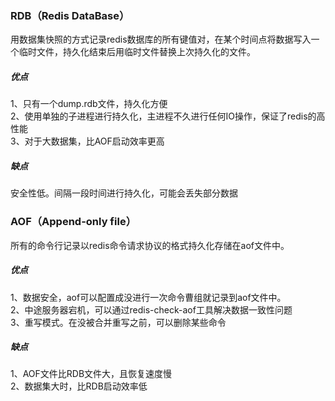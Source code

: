### RDB（Redis DataBase）
用数据集快照的方式记录redis数据库的所有键值对，在某个时间点将数据写入一个临时文件，持久化结束后用临时文件替换上次持久化的文件。  
##### 优点
1、只有一个dump.rdb文件，持久化方便  
2、使用单独的子进程进行持久化，主进程不久进行任何IO操作，保证了redis的高性能  
3、对于大数据集，比AOF启动效率更高
##### 缺点
安全性低。间隔一段时间进行持久化，可能会丢失部分数据
### AOF（Append-only file）
所有的命令行记录以redis命令请求协议的格式持久化存储在aof文件中。
##### 优点
1、数据安全，aof可以配置成没进行一次命令曹组就记录到aof文件中。  
2、中途服务器宕机，可以通过redis-check-aof工具解决数据一致性问题  
3、重写模式。在没被合并重写之前，可以删除某些命令
##### 缺点
1、AOF文件比RDB文件大，且恢复速度慢  
2、数据集大时，比RDB启动效率低